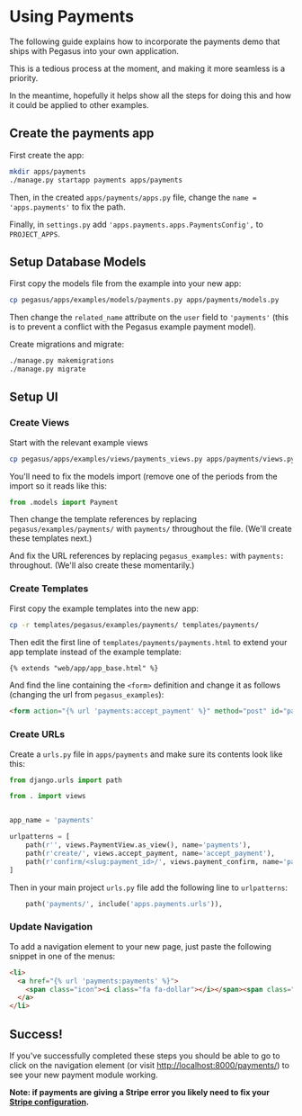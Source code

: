 # Using Payments

The following guide explains how to incorporate the payments demo that ships with Pegasus into your own application.

This is a tedious process at the moment, and making it more seamless is a priority.

In the meantime, hopefully it helps show all the steps for doing this and how it could be
applied to other examples.

## Create the payments app

First create the app:

```bash
mkdir apps/payments
./manage.py startapp payments apps/payments
```

Then, in the created `apps/payments/apps.py` file, 
change the `name = 'apps.payments'` to fix the path.

Finally, in `settings.py` add `'apps.payments.apps.PaymentsConfig',` to `PROJECT_APPS`.

## Setup Database Models

First copy the models file from the example into your new app: 

```bash
cp pegasus/apps/examples/models/payments.py apps/payments/models.py
```

Then change the `related_name` attribute on the `user` field to `'payments'` 
(this is to prevent a conflict with the Pegasus example payment model).

Create migrations and migrate:

```bash
./manage.py makemigrations
./manage.py migrate
```

## Setup UI

### Create Views

Start with the relevant example views

```bash
cp pegasus/apps/examples/views/payments_views.py apps/payments/views.py
```

You'll need to fix the models import (remove one of the periods from the import so it
reads like this:

```python
from .models import Payment
```

Then change the template references by replacing `pegasus/examples/payments/` with `payments/` throughout
the file. (We'll create these templates next.)

And fix the URL references by replacing `pegasus_examples:` with `payments:` throughout. 
(We'll also create these momentarily.)

### Create Templates

First copy the example templates into the new app:

```bash
cp -r templates/pegasus/examples/payments/ templates/payments/
```

Then edit the first line of `templates/payments/payments.html` to extend your app template
instead of the example template:

```html
{% extends "web/app/app_base.html" %}
```

And find the line containing the `<form>` definition and change it as follows (changing the url
from `pegasus_examples`):

```html
<form action="{% url 'payments:accept_payment' %}" method="post" id="payment-form">
```

### Create URLs

Create a `urls.py` file in `apps/payments` and make sure its contents look like this:

```python
from django.urls import path

from . import views


app_name = 'payments'

urlpatterns = [
    path(r'', views.PaymentView.as_view(), name='payments'),
    path(r'create/', views.accept_payment, name='accept_payment'),
    path(r'confirm/<slug:payment_id>/', views.payment_confirm, name='payment_confirm'),
]
```

Then in your main project `urls.py` file add the following line to `urlpatterns`:

```python
    path('payments/', include('apps.payments.urls')),
```

### Update Navigation

To add a navigation element to your new page, just paste the following snippet in one of the menus:

```html
<li>
  <a href="{% url 'payments:payments' %}">
    <span class="icon"><i class="fa fa-dollar"></i></span><span class="is-hidden-tablet-only">Payments</span>
  </a>
</li>
```

## Success!

If you've successfully completed these steps you should be able to go to click on the navigation 
element (or visit [http://localhost:8000/payments/](http://localhost:8000/payments/)) to see your 
new payment module working.
 
**Note: if payments are giving a Stripe error you likely need to fix your 
[Stripe configuration](configuration.md).**
